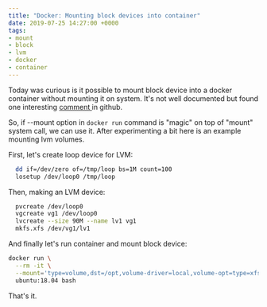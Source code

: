```yaml
---
title: "Docker: Mounting block devices into container"
date: 2019-07-25 14:27:00 +0000
tags:
- mount
- block
- lvm
- docker
- container
---
```


Today was curious is it possible to mount block device into a docker container without mounting it on system.
It's not well documented but found one interesting <a href="https://github.com/moby/moby/issues/37893#issuecomment-424535343">comment </a> in github.

So, if --mount option in `docker run` command is "magic" on top of "mount" system call, we can use it.
After experimenting a bit here is an example mounting lvm volumes.

First, let's create loop device for LVM:

```sh
  dd if=/dev/zero of=/tmp/loop bs=1M count=100
  losetup /dev/loop0 /tmp/loop
```

Then, making an LVM device:

```sh
  pvcreate /dev/loop0
  vgcreate vg1 /dev/loop0
  lvcreate --size 90M --name lv1 vg1
  mkfs.xfs /dev/vg1/lv1
```

And finally let's run container and mount block device:

```sh
docker run \
  --rm -it \
  --mount='type=volume,dst=/opt,volume-driver=local,volume-opt=type=xfs,volume-opt=device=/dev/vg1/lv1' \
  ubuntu:18.04 bash
```

That's it.

